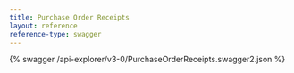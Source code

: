 ```yaml
---
title: Purchase Order Receipts
layout: reference
reference-type: swagger
---
```




{% swagger /api-explorer/v3-0/PurchaseOrderReceipts.swagger2.json %}
